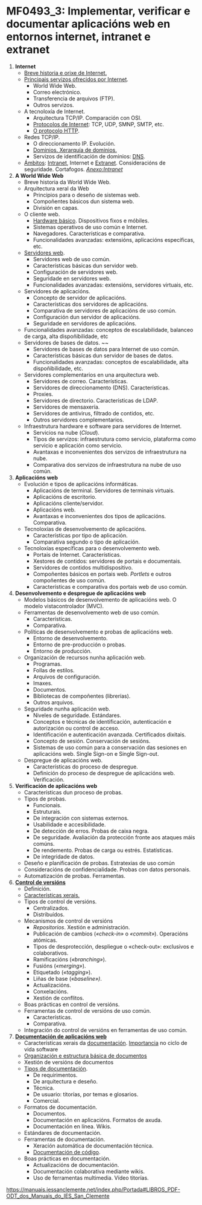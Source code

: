 # MF0493_3: Implementar, verificar e documentar aplicacións web en entornos internet, intranet e extranet

1. **Internet** 
   - [Breve historia e orixe de Internet.](https://www.internetsociety.org/es/internet/history-internet/brief-history-internet/)
   - [Principais servizos ofrecidos por Internet](http://www3.uji.es/~aramburu/j42/docs/teoria/tema1.pdf).
     - World Wide Web.
     - Correo electrónico.
     - Transferencia de arquivos (FTP).
     - Outros servizos.
   - A tecnoloxía de Internet.
     - Arquitectura TCP/IP. Comparación con OSI.
     - [Protocolos de Internet](https://es.wikipedia.org/wiki/Familia_de_protocolos_de_internet): TCP, UDP, SMNP, SMTP, etc.
     - [O protocolo HTTP](https://es.wikipedia.org/wiki/Protocolo_de_transferencia_de_hipertexto).
   - Redes TCP/IP.
     - O direccionamento IP. Evolución.
     - [Dominios. Xerarquía de dominios.](https://es.wikipedia.org/wiki/Sistema_de_nombres_de_dominio)
     - Servizos de identificación de dominios: [DNS](https://www.webempresa.com/hosting/que-son-dns.html).
   - [Ámbitos](http://www.juntadeandalucia.es/empleo/recursos/material_didactico/especialidades/materialdidactico_administrador_servidores/Content/1-so/4-Intranet.pdf): [Intranet](https://www.ionos.es/startupguide/productividad/extranet/), Internet e [Extranet](https://www.ionos.es/startupguide/productividad/extranet/). Consideracións de seguridade. Cortafogos.   [*Anexo:Intranet*](https://ciberconta.unizar.es/leccion/intranet/140.HTM)
2. **A World Wide Web**
   - Breve historia da World Wide Web.
   - Arquitectura xeral da Web
     - Principios para o deseño de sistemas web.
     - Compoñentes básicos dun sistema web.
     - División en capas.
   - O cliente web.
     - [Hardware básico](https://www.ticportal.es/glosario-tic/hardware). Dispositivos fixos e móbiles.
     - Sistemas operativos de uso común e Internet.
     - Navegadores. Características e comparativa.
     - Funcionalidades avanzadas: extensións, aplicacións específicas, etc.
   - [Servidores web](https://www.webempresa.com/hosting/que-es-servidor-web.html).
     - Servidores web de uso común.
     - Características básicas dun servidor web.
     - Configuración de servidores web.
     - Seguridade en servidores web.
     - Funcionalidades avanzadas: extensións, servidores virtuais, etc.
   - Servidores de aplicacións.
     - Concepto de servidor de aplicacións.
     - Características dos servidores de aplicacións.
     - Comparativa de servidores de aplicacións de uso común.
     - Configuración dun servidor de aplicacións.
     - Seguridade en servidores de aplicacións.
   - Funcionalidades avanzadas: conceptos de escalabilidade, balanceo de carga, alta dispoñibilidade, etc
   - Servidores de bases de datos. ~~
     - Servidores de bases de datos para Internet de uso común.
     - Características básicas dun servidor de bases de datos.
     - Funcionalidades avanzadas: conceptos de escalabilidade, alta dispoñibilidade, etc.
   - Servidores complementarios en una arquitectura web.
     - Servidores de correo. Características.
     - Servidores de direccionamento (DNS). Características.
     - Proxies.
     - Servidores de directorio. Características de LDAP.
     - Servidores de mensaxería.
     - Servidores de antivirus, filtrado de contidos, etc.
     - Outros servidores complementarios.
   - Infraestrutura hardware e software para servidores de Internet.
     - Servicios na nube (*Cloud*).
     - Tipos de servizos: infraestrutura como servicio, plataforma como servicio e aplicación como servicio.
     - Avantaxas e inconvenientes dos servizos de infraestrutura na nube.
     - Comparativa dos servizos de infraestrutura na nube de uso común. 
 3. **Aplicacións web**
    - Evolución e tipos de aplicacións informáticas.
      - Aplicacións de terminal. Servidores de terminais virtuais.
      - Aplicacións de escritorio.
      - Aplicacións cliente/servidor.
      - Aplicacións web.
      - Avantaxas e inconvenientes dos tipos de aplicacións. Comparativa.
    - Tecnoloxías de desenvolvemento de aplicacións.
      - Características por tipo de aplicación.
      - Comparativa segundo o tipo de aplicación.
    - Tecnoloxías específicas para o desenvolvemento web.
      - Portais de Internet. Características.
      - Xestores de contidos: servidores de portais e documentais.
      - Servidores de contidos multidispositivo.
      - Compoñentes básicos en portais web. *Portlets* e outros compoñentes de uso común.
      - Características e comparativa dos portais web de uso común.
 4. **Desenvolvemento e despregue de aplicacións web**
    - Modelos básicos de desenvolvemento de aplicacións web. O modelo vistacontrolador (MVC).
    - Ferramentas de desenvolvemento web de uso común.
      - Características.
      - Comparativa.
    - Políticas de desenvolvemento e probas de aplicacións web.
      - Entorno de desenvolvemento.
      - Entorno de pre-producción o probas.
      - Entorno de producción.
    - Organización de recursos nunha aplicación web.
      - Programas.
      - Follas de estilos.
      - Arquivos de configuración.
      - Imaxes.
      - Documentos.
      - Bibliotecas de compoñentes (librerías).
      - Outros arquivos.
    - Seguridade nunha aplicación web.
      - Niveles de seguridade. Estándares.
      - Conceptos e técnicas de identificación, autenticación e autorización ou control de acceso.
      - Identificación e autenticación avanzada. Certificados dixitais.
      - Concepto de sesión. Conservación de sesións.
      - Sistemas de uso común para a conservación das sesiones en aplicacións web. Single Sign-on e Single Sign-out.
    - Despregue de aplicacións web.
      - Características do proceso de despregue.
      - Definición do proceso de despregue de aplicacións web. Verificación. 
 5. **Verificación de aplicacións web**
    - Características dun proceso de probas.
    - Tipos de probas.
      - Funcionais.
      - Estruturais.
      - De integración con sistemas externos.
      - Usabilidade e accesibilidade.
      - De detección de erros. Probas de caixa negra.
      - De seguridade. Avaliación da protección fronte aos ataques máis comúns.
      - De rendemento. Probas de carga ou estrés. Estatísticas.
      - De integridade de datos.
    - Deseño e planificación de probas. Estratexias de uso común
    - Consideracións de confidencialidade. Probas con datos personais.
    - Automatización de probas. Ferramentas.
 6. **[Control de versións](https://en.wikipedia.org/wiki/Version_control)**
    - Definición.
    - [Características xerais.](https://www.atlassian.com/es/git/tutorials/what-is-version-control)
    - Tipos de control de versións.
      - Centralizados.
      - Distribuídos.
    - Mecanismos de control de versións
      - *Repositorios*. Xestión e administración.
      - Publicación de cambios (*«check-in»* o *«commit»*). Operacións atómicas.
      - Tipos de desprotección, despliegue o «check-out»: exclusivos e colaborativos.
      - Ramificacións (*«branching»*).
      - Fusións (*«merging»*).
      - Etiquetado (*«tagging»*).
      - Liñas de base («*baseline»)*.
      - Actualizacións.
      - Conxelacións.
      - Xestión de conflitos.
    - Boas prácticas en control de versións.
    - Ferramentas de control de versións de uso común.
      - Características.
      - Comparativa.
    - Integración do control de versións en ferramentas de uso común.
 7. **[Documentación de aplicacións web](https://blog.aulaformativa.com/por-que-documentacion-esencial-proyecto-de-desarrollo-web/)**
    - Características xerais da [documentación](https://e-archivo.uc3m.es/bitstream/handle/10016/29268/TFG_Jose-Maria_Rodriguez_Garcia_2018.pdf). [Importancia](https://desarrolloweb.com/articulos/importancia-documentacion.html) no ciclo de vida software
    - [Organización e estructura básica de documentos](https://www.socialancer.com/como-documentar-un-proyecto-web/)
    - Xestión de versións de documentos
    - [Tipos de documentación](https://www.monografias.com/trabajos6/dosi/dosi).
      - De requirimentos.
      - De arquitectura e deseño.
      - Técnica.
      - De usuario: titorías, por temas e glosarios.
      - Comercial.
    - Formatos de documentación.
      - Documentos.
      - Documentación en aplicacións. Formatos de axuda.
      - Documentación en línea. Wikis.
    - Estándares de documentación.
    - Ferramentas de documentación.
      - Xeración automática de documentación técnica.
      - [Documentación de código](https://www.dit.upm.es/~pepe/doc/adsw/base/doc/doc.htm).
    - Boas prácticas en documentación.
      - Actualizacións de documentación.
      - Documentación colaborativa mediante wikis.
      - Uso de ferramentas multimedia. Vídeo titorías.







https://manuais.iessanclemente.net/index.php/Portada#LIBROS_PDF-ODT_dos_Manuais_do_IES_San_Clemente

